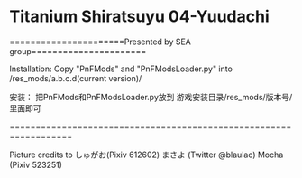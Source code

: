 ﻿# Titanium Shiratsuyu 04-Yuudachi

======================Presented by SEA group======================

Installation: 
Copy "PnFMods" and "PnFModsLoader.py" into /res_mods/a.b.c.d(current version)/

安装：
把PnFMods和PnFModsLoader.py放到
游戏安装目录/res_mods/版本号/ 
里面即可

==================================================================

Picture credits to
しゅがお(Pixiv 612602)
まさよ	(Twitter @blaulac)
Mocha	(Pixiv 523251)